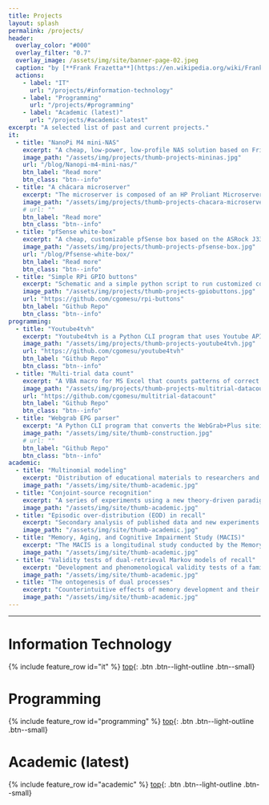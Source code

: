 ```yaml
---
title: Projects
layout: splash
permalink: /projects/
header:
  overlay_color: "#000"
  overlay_filter: "0.7"
  overlay_image: /assets/img/site/banner-page-02.jpeg
  caption: "by [**Frank Frazetta**](https://en.wikipedia.org/wiki/Frank_Frazetta)"
  actions:
    - label: "IT"
      url: "/projects/#information-technology"
    - label: "Programming"
      url: "/projects/#programming"
    - label: "Academic (latest)"
      url: "/projects/#academic-latest"
excerpt: "A selected list of past and current projects."
it:
  - title: "NanoPi M4 mini-NAS"
    excerpt: "A cheap, low-power, low-profile NAS solution based on FriendlyArm's NanoPi M4 SBC. It has a SATA hat that is connected to the board via PCI-e, allowing up to four HDDs to be connected to the NAS via standard SATA III interface."
    image_path: "/assets/img/projects/thumb-projects-mininas.jpg"
    url: "/blog/Nanopi-m4-mini-nas/"
    btn_label: "Read more"
    btn_class: "btn--info"
  - title: "A chácara microserver"
    excerpt: "The microserver is composed of an HP Proliant Microserver Gen8 running Openmediavault and a Dell Optiplex 3060 micro running Proxmox. Both machines are used mostly for security-related things (surveillance cameras, location tracking) and Plex and Plex-related programs (PMS, Tautulli, Sonarr, Radarr, etc.). Other uses have to do with a universal desktop folder (Syncthing) and data analysis (R server)."
    image_path: "/assets/img/projects/thumb-projects-chacara-microserver.jpg"
    # url: ""
    btn_label: "Read more"
    btn_class: "btn--info"
  - title: "pfSense white-box"
    excerpt: "A cheap, customizable pfSense box based on the ASRock J3355b-itx mobo. It features an Intel dual-core processor capable of running IPS/IDS software, multiple VPNs, and more. A passively cooled, low-power, and low-profile firewall that fits the demands of most home users."
    image_path: "/assets/img/projects/thumb-projects-pfsense-box.jpg"
    url: "/blog/Pfsense-white-box/"
    btn_label: "Read more"
    btn_class: "btn--info"
  - title: "Simple RPi GPIO buttons"
    excerpt: "Schematic and a simple python script to run customized commands using three push buttons connected to a Raspberry Pi 3B's general purpose input/output (GPIO) pins. Compatible with RPi 3B+ and any other RPi that has the same GPIO version as the 3B."
    image_path: "/assets/img/projects/thumb-projects-gpiobuttons.jpg"
    url: "https://github.com/cgomesu/rpi-buttons"
    btn_label: "Github Repo"
    btn_class: "btn--info"
programming:
  - title: "Youtube4tvh"
    excerpt: "Youtube4tvh is a Python CLI program that uses Youtube API to find live-streams and create (or update) m3u playlists for a TVHeadend server. The m3u file follows IPTV conventions that allow a TVH server to automatically create an IPTV network with them, and each stream is piped into TVH via a Streamlink shell script."
    image_path: "/assets/img/projects/thumb-projects-youtube4tvh.jpg"
    url: "https://github.com/cgomesu/youtube4tvh"
    btn_label: "Github Repo"
    btn_class: "btn--info"
  - title: "Multi-trial data count"
    excerpt: "A VBA macro for MS Excel that counts patterns of correct responses (C) and errors (E) across multiple trials (e.g., CCC, CCE, CEC, ..., EEE). It was initially developed as a tool to help with the data analysis of multi-trial memory experiments in which one or more subjects provide boolean-type responses (yes/no, correct/error) for multiple items across multiple tests. In such designs, each item will generate a pattern of C-E responses across tests. This VBA macro counts all such patterns across subjects and items."
    image_path: "/assets/img/projects/thumb-projects-multitrial-datacount.jpg"
    url: "https://github.com/cgomesu/multitrial-datacount"
    btn_label: "Github Repo"
    btn_class: "btn--info"
  - title: "Webgrab EPG parser"
    excerpt: "A Python CLI program that converts the WebGrab+Plus siteini.pack/ folder data into a SQLite db and runs various tasks that optimize extraction of EPG data from the available sources. (This project's repo is private and under construction.)"
    image_path: "/assets/img/site/thumb-construction.jpg"
    # url: ""
    btn_label: "Github Repo"
    btn_class: "btn--info"
academic:
  - title: "Multinomial modeling"
    excerpt: "Distribution of educational materials to researchers and students about the use of multinomial modeling in psychological research."
    image_path: "/assets/img/site/thumb-academic.jpg"
  - title: "Conjoint-source recognition"
    excerpt: "A series of experiments using a new theory-driven paradigm that combines the conjoint recognition procedure with a source task, called conjoint-source recognition, in order to extract measures of the two recollective processes posited by the dual-recollection theory, namely target and context recollection."
    image_path: "/assets/img/site/thumb-academic.jpg"
  - title: "Episodic over-distribution (EOD) in recall"
    excerpt: "Secondary analysis of published data and new experiments that incorporate theory-driven manipulations to identify the mechanisms that control EOD in recall."
    image_path: "/assets/img/site/thumb-academic.jpg"
  - title: "Memory, Aging, and Cognitive Impairment Study (MACIS)"
    excerpt: "The MACIS is a longitudinal study conducted by the Memory & Neuroscience research lab at Cornell University. Healthy younger and older adults receive batteries of neuropsychological tests and associative memory tasks that allow us to extract measures of retrieval processes in recall, namely direct access, reconstruction, and familiarity judgment. The purpose of the project is to pinpoint the retrieval processes that are affected/spared by healthy aging and cognitive impairment, and their relation with traditional markers of impairment."
    image_path: "/assets/img/site/thumb-academic.jpg"
  - title: "Validity tests of dual-retrieval Markov models of recall"
    excerpt: "Development and phenomenological validity tests of a family of two-stage, finite Markov chains that are applied to multi-trial recall designs to obtain simple measures of recollective retrieval (direct access) and nonrecollective retrieval (reconstruction and familiarity judgment) in recall. Model-based estimates are compared to traditional methods of estimating dual processes, such as remember/know judgments, confidence ratings, and source judgments."
    image_path: "/assets/img/site/thumb-academic.jpg"
  - title: "The ontogenesis of dual processes"
    excerpt: "Counterintuitive effects of memory development and their implications to the law and dual-process theories."
    image_path: "/assets/img/site/thumb-academic.jpg"
---
```

***

# Information Technology

{% include feature_row id="it" %}
[top](#){: .btn .btn--light-outline .btn--small}

# Programming

{% include feature_row id="programming" %}
[top](#){: .btn .btn--light-outline .btn--small}

# Academic (latest)

{% include feature_row id="academic" %}
[top](#){: .btn .btn--light-outline .btn--small}
